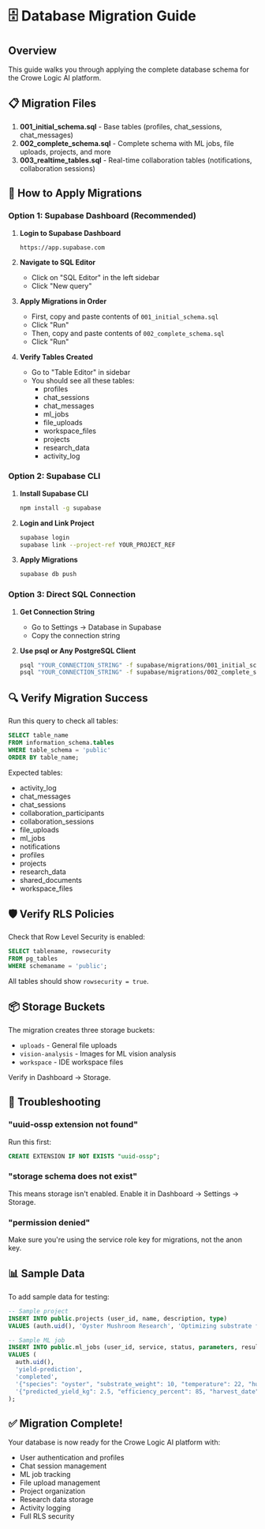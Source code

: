 # 🗄️ Database Migration Guide

## Overview

This guide walks you through applying the complete database schema for the Crowe Logic AI platform.

## 📋 Migration Files

1. **001_initial_schema.sql** - Base tables (profiles, chat_sessions, chat_messages)
2. **002_complete_schema.sql** - Complete schema with ML jobs, file uploads, projects, and more
3. **003_realtime_tables.sql** - Real-time collaboration tables (notifications, collaboration sessions)

## 🚀 How to Apply Migrations

### Option 1: Supabase Dashboard (Recommended)

1. **Login to Supabase Dashboard**
   ```
   https://app.supabase.com
   ```

2. **Navigate to SQL Editor**
   - Click on "SQL Editor" in the left sidebar
   - Click "New query"

3. **Apply Migrations in Order**
   - First, copy and paste contents of `001_initial_schema.sql`
   - Click "Run" 
   - Then, copy and paste contents of `002_complete_schema.sql`
   - Click "Run"

4. **Verify Tables Created**
   - Go to "Table Editor" in sidebar
   - You should see all these tables:
     - profiles
     - chat_sessions
     - chat_messages
     - ml_jobs
     - file_uploads
     - workspace_files
     - projects
     - research_data
     - activity_log

### Option 2: Supabase CLI

1. **Install Supabase CLI**
   ```bash
   npm install -g supabase
   ```

2. **Login and Link Project**
   ```bash
   supabase login
   supabase link --project-ref YOUR_PROJECT_REF
   ```

3. **Apply Migrations**
   ```bash
   supabase db push
   ```

### Option 3: Direct SQL Connection

1. **Get Connection String**
   - Go to Settings → Database in Supabase
   - Copy the connection string

2. **Use psql or Any PostgreSQL Client**
   ```bash
   psql "YOUR_CONNECTION_STRING" -f supabase/migrations/001_initial_schema.sql
   psql "YOUR_CONNECTION_STRING" -f supabase/migrations/002_complete_schema.sql
   ```

## 🔍 Verify Migration Success

Run this query to check all tables:

```sql
SELECT table_name 
FROM information_schema.tables 
WHERE table_schema = 'public' 
ORDER BY table_name;
```

Expected tables:
- activity_log
- chat_messages
- chat_sessions
- collaboration_participants
- collaboration_sessions
- file_uploads
- ml_jobs
- notifications
- profiles
- projects
- research_data
- shared_documents
- workspace_files

## 🛡️ Verify RLS Policies

Check that Row Level Security is enabled:

```sql
SELECT tablename, rowsecurity 
FROM pg_tables 
WHERE schemaname = 'public';
```

All tables should show `rowsecurity = true`.

## 📦 Storage Buckets

The migration creates three storage buckets:
- `uploads` - General file uploads
- `vision-analysis` - Images for ML vision analysis
- `workspace` - IDE workspace files

Verify in Dashboard → Storage.

## 🚨 Troubleshooting

### "uuid-ossp extension not found"
Run this first:
```sql
CREATE EXTENSION IF NOT EXISTS "uuid-ossp";
```

### "storage schema does not exist"
This means storage isn't enabled. Enable it in Dashboard → Settings → Storage.

### "permission denied"
Make sure you're using the service role key for migrations, not the anon key.

## 📊 Sample Data

To add sample data for testing:

```sql
-- Sample project
INSERT INTO public.projects (user_id, name, description, type)
VALUES (auth.uid(), 'Oyster Mushroom Research', 'Optimizing substrate for Pleurotus ostreatus', 'research');

-- Sample ML job
INSERT INTO public.ml_jobs (user_id, service, status, parameters, result)
VALUES (
  auth.uid(), 
  'yield-prediction', 
  'completed',
  '{"species": "oyster", "substrate_weight": 10, "temperature": 22, "humidity": 85, "co2_level": 800}'::jsonb,
  '{"predicted_yield_kg": 2.5, "efficiency_percent": 85, "harvest_date": "2025-01-20"}'::jsonb
);
```

## ✅ Migration Complete!

Your database is now ready for the Crowe Logic AI platform with:
- User authentication and profiles
- Chat session management
- ML job tracking
- File upload management
- Project organization
- Research data storage
- Activity logging
- Full RLS security 